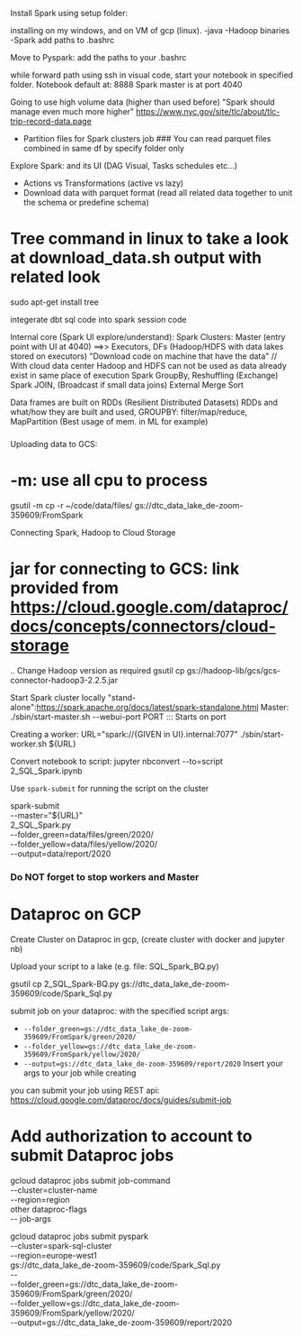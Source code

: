 Install Spark using setup folder: 

installing on my windows, and on VM of gcp (linux).
    -java
    -Hadoop binaries
    -Spark
    add paths to .bashrc

Move to Pyspark: add the paths to your .bashrc

while forward path using ssh in visual code, start your notebook in specified folder.
Notebook default at: 8888
Spark master is at port 4040

Going to use high volume data (higher than used before) "Spark should manage even much more higher"
https://www.nyc.gov/site/tlc/about/tlc-trip-record-data.page

- Partition files for Spark clusters job  ### You can read parquet files combined in same df by specify folder only

Explore Spark: and its UI (DAG Visual, Tasks schedules etc...)
- Actions vs Transformations (active vs lazy)
- Download data with parquet format (read all related data together to unit the schema or predefine schema)
# Tree command in linux to take a look at download_data.sh output with related look
sudo apt-get install tree

integerate dbt sql code into spark session code

Internal core (Spark UI explore/understand):
    Spark Clusters: Master (entry point with UI at 4040) ==>> Executors, DFs (Hadoop/HDFS with data lakes stored on executors) "Download code on machine that have the data" // With cloud data center Hadoop and HDFS can not be used as data already exist in same place of execution
    Spark GroupBy, Reshuffling (Exchange)
    Spark JOIN, (Broadcast if small data joins)
    External Merge Sort

Data frames are built on RDDs (Resilient Distributed Datasets)
RDDs and what/how they are built and used, GROUPBY: filter/map/reduce, MapPartition (Best usage of mem. in ML for example)

###
Uploading data to GCS: 
# -m: use all cpu to process
gsutil -m cp -r ~/code/data/files/ gs://dtc_data_lake_de-zoom-359609/FromSpark

Connecting Spark, Hadoop to Cloud Storage
# jar for connecting to GCS: link provided from https://cloud.google.com/dataproc/docs/concepts/connectors/cloud-storage
.. Change Hadoop version as required
gsutil cp gs://hadoop-lib/gcs/gcs-connector-hadoop3-2.2.5.jar


Start Spark cluster locally "stand-alone":https://spark.apache.org/docs/latest/spark-standalone.html
Master:
./sbin/start-master.sh --webui-port PORT ::: Starts on port 

Creating a worker:
URL="spark://{GIVEN in UI}.internal:7077"
./sbin/start-worker.sh ${URL}


Convert notebook to script:
jupyter nbconvert --to=script 2_SQL_Spark.ipynb

Use `spark-submit` for running the script on the cluster

spark-submit \
    --master="${URL}" \
    2_SQL_Spark.py \
        --folder_green=data/files/green/2020/ \
        --folder_yellow=data/files/yellow/2020/ \
        --output=data/report/2020
### Do NOT forget to stop workers and Master

# Dataproc on GCP
Create Cluster on Dataproc in gcp, (create cluster with docker and jupyter nb)

Upload your script to a lake (e.g. file: SQL_Spark_BQ.py)

gsutil cp 2_SQL_Spark-BQ.py gs://dtc_data_lake_de-zoom-359609/code/Spark_Sql.py

submit job on your dataproc: with the specified script
args:
* `--folder_green=gs://dtc_data_lake_de-zoom-359609/FromSpark/green/2020/`
* `--folder_yellow=gs://dtc_data_lake_de-zoom-359609/FromSpark/yellow/2020/`
* `--output=gs://dtc_data_lake_de-zoom-359609/report/2020`
Insert your args to your job while creating

you can submit your job using REST api: https://cloud.google.com/dataproc/docs/guides/submit-job
# Add authorization to account to submit Dataproc jobs
gcloud dataproc jobs submit job-command \
    --cluster=cluster-name \
    --region=region \
    other dataproc-flags \
    -- job-args

gcloud dataproc jobs submit pyspark \
    --cluster=spark-sql-cluster \
    --region=europe-west1 \
    gs://dtc_data_lake_de-zoom-359609/code/Spark_Sql.py \
    -- \
        --folder_green=gs://dtc_data_lake_de-zoom-359609/FromSpark/green/2020/ \
        --folder_yellow=gs://dtc_data_lake_de-zoom-359609/FromSpark/yellow/2020/ \
        --output=gs://dtc_data_lake_de-zoom-359609/report/2020
